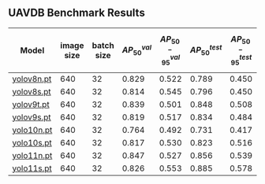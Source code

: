 ## UAVDB Benchmark Results

| Model                                                                           | image size | batch size | $$AP^{val}_{50}$$ | $$AP^{val}_{50-95}$$ | $$AP^{test}_{50}$$ | $$AP^{test}_{50-95}$$ |
| ------------------------------------------------------------------------------- | ---------- | ---------- | ----------------- | -------------------- | ------------------ | --------------------- |
| [yolov8n.pt](https://github.com/wish44165/UAVDB/blob/main/weights/yolov8n.pt)   | 640        | 32         | 0.829             | 0.522                | 0.789              | 0.450                 |
| [yolov8s.pt](https://github.com/wish44165/UAVDB/blob/main/weights/yolov8s.pt)   | 640        | 32         | 0.814             | 0.545                | 0.796              | 0.450                 |
| [yolov9t.pt](https://github.com/wish44165/UAVDB/blob/main/weights/yolov9t.pt)   | 640        | 32         | 0.839             | 0.501                | 0.848              | 0.508                 |
| [yolov9s.pt](https://github.com/wish44165/UAVDB/blob/main/weights/yolov9s.pt)   | 640        | 32         | 0.819             | 0.517                | 0.834              | 0.484                 |
| [yolo10n.pt](https://github.com/wish44165/UAVDB/blob/main/weights/yolov10n.pt)  | 640        | 32         | 0.764             | 0.492                | 0.731              | 0.417                 |
| [yolo10s.pt](https://github.com/wish44165/UAVDB/blob/main/weights/yolov10s.pt)  | 640        | 32         | 0.817             | 0.530                | 0.823              | 0.516                 |
| [yolo11n.pt](https://github.com/wish44165/UAVDB/blob/main/weights/yolo11n.pt)   | 640        | 32         | 0.847             | 0.527                | 0.856              | 0.539                 |
| [yolo11s.pt](https://github.com/wish44165/UAVDB/blob/main/weights/yolo11s.pt)   | 640        | 32         | 0.826             | 0.553                | 0.885              | 0.578                 |